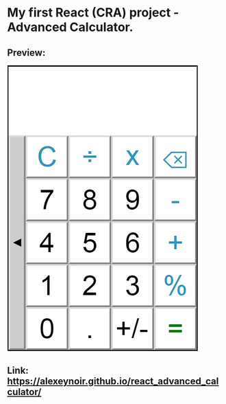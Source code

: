 # My first React (CRA) project - Advanced Calculator.

## Preview:

![alt text](preview.jpg "Advanced Calculator")

## Link: https://alexeynoir.github.io/react_advanced_calculator/